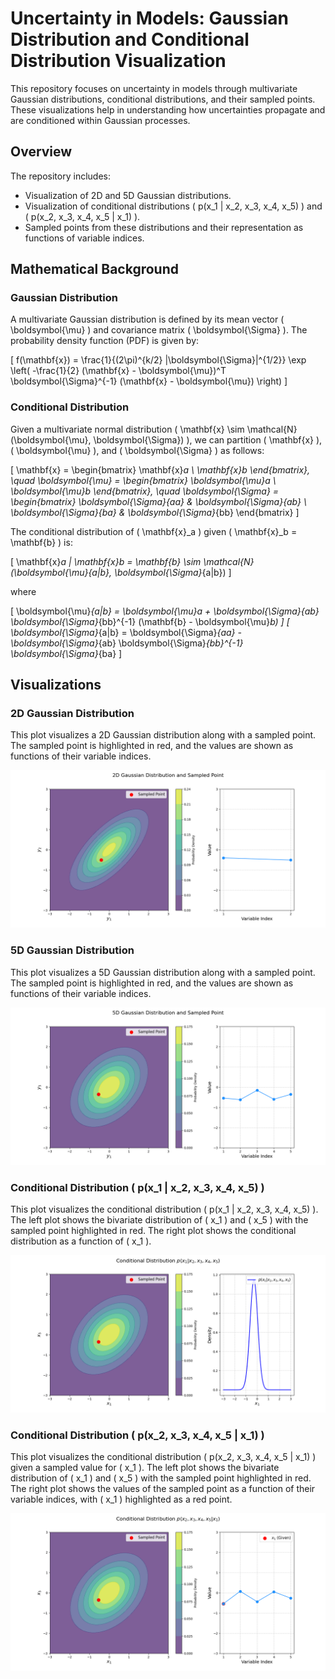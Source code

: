 # Uncertainty in Models: Gaussian Distribution and Conditional Distribution Visualization

This repository focuses on uncertainty in models through multivariate Gaussian distributions, conditional distributions, and their sampled points. These visualizations help in understanding how uncertainties propagate and are conditioned within Gaussian processes.

## Overview

The repository includes:
- Visualization of 2D and 5D Gaussian distributions.
- Visualization of conditional distributions \( p(x_1 | x_2, x_3, x_4, x_5) \) and \( p(x_2, x_3, x_4, x_5 | x_1) \).
- Sampled points from these distributions and their representation as functions of variable indices.

## Mathematical Background

### Gaussian Distribution

A multivariate Gaussian distribution is defined by its mean vector \( \boldsymbol{\mu} \) and covariance matrix \( \boldsymbol{\Sigma} \). The probability density function (PDF) is given by:

\[ f(\mathbf{x}) = \frac{1}{(2\pi)^{k/2} |\boldsymbol{\Sigma}|^{1/2}} \exp \left( -\frac{1}{2} (\mathbf{x} - \boldsymbol{\mu})^T \boldsymbol{\Sigma}^{-1} (\mathbf{x} - \boldsymbol{\mu}) \right) \]

### Conditional Distribution

Given a multivariate normal distribution \( \mathbf{x} \sim \mathcal{N}(\boldsymbol{\mu}, \boldsymbol{\Sigma}) \), we can partition \( \mathbf{x} \), \( \boldsymbol{\mu} \), and \( \boldsymbol{\Sigma} \) as follows:

\[ \mathbf{x} = \begin{bmatrix} \mathbf{x}_a \\ \mathbf{x}_b \end{bmatrix}, \quad \boldsymbol{\mu} = \begin{bmatrix} \boldsymbol{\mu}_a \\ \boldsymbol{\mu}_b \end{bmatrix}, \quad \boldsymbol{\Sigma} = \begin{bmatrix} \boldsymbol{\Sigma}_{aa} & \boldsymbol{\Sigma}_{ab} \\ \boldsymbol{\Sigma}_{ba} & \boldsymbol{\Sigma}_{bb} \end{bmatrix} \]

The conditional distribution of \( \mathbf{x}_a \) given \( \mathbf{x}_b = \mathbf{b} \) is:

\[ \mathbf{x}_a | \mathbf{x}_b = \mathbf{b} \sim \mathcal{N}(\boldsymbol{\mu}_{a|b}, \boldsymbol{\Sigma}_{a|b}) \]

where

\[ \boldsymbol{\mu}_{a|b} = \boldsymbol{\mu}_a + \boldsymbol{\Sigma}_{ab} \boldsymbol{\Sigma}_{bb}^{-1} (\mathbf{b} - \boldsymbol{\mu}_b) \]
\[ \boldsymbol{\Sigma}_{a|b} = \boldsymbol{\Sigma}_{aa} - \boldsymbol{\Sigma}_{ab} \boldsymbol{\Sigma}_{bb}^{-1} \boldsymbol{\Sigma}_{ba} \]

## Visualizations

### 2D Gaussian Distribution

This plot visualizes a 2D Gaussian distribution along with a sampled point. The sampled point is highlighted in red, and the values are shown as functions of their variable indices.

![2D Gaussian Distribution](uim/assets/2d_gaussian_index.png)

### 5D Gaussian Distribution

This plot visualizes a 5D Gaussian distribution along with a sampled point. The sampled point is highlighted in red, and the values are shown as functions of their variable indices.

![5D Gaussian Distribution](uim/assets/5d_gaussian_index.png)

### Conditional Distribution \( p(x_1 | x_2, x_3, x_4, x_5) \)

This plot visualizes the conditional distribution \( p(x_1 | x_2, x_3, x_4, x_5) \). The left plot shows the bivariate distribution of \( x_1 \) and \( x_5 \) with the sampled point highlighted in red. The right plot shows the conditional distribution as a function of \( x_1 \).

![Conditional Distribution \( p(x_1 | x_2, x_3, x_4, x_5) \)](uim/assets/conditional_distribution.png)

### Conditional Distribution \( p(x_2, x_3, x_4, x_5 | x_1) \)

This plot visualizes the conditional distribution \( p(x_2, x_3, x_4, x_5 | x_1) \) given a sampled value for \( x_1 \). The left plot shows the bivariate distribution of \( x_1 \) and \( x_5 \) with the sampled point highlighted in red. The right plot shows the values of the sampled point as a function of their variable indices, with \( x_1 \) highlighted as a red point.

![Conditional Distribution \( p(x_2, x_3, x_4, x_5 | x_1) \)](uim/assets/conditional_distribution_index.png)
